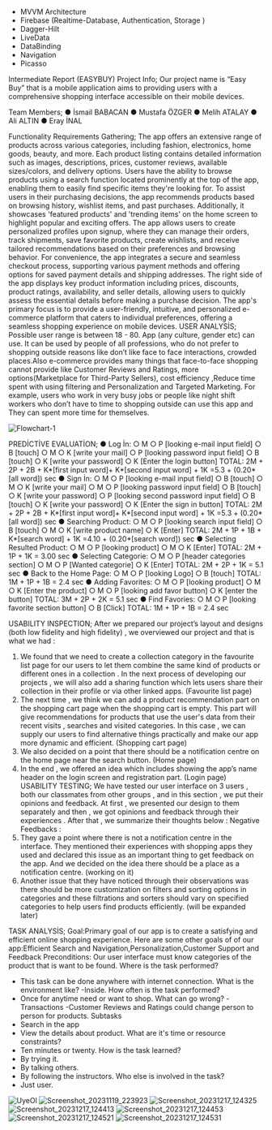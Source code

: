 - MVVM Architecture
- Firebase (Realtime-Database, Authentication, Storage )
- Dagger-Hilt
- LiveData
- DataBinding
- Navigation
- Picasso


Intermediate Report (EASYBUY)
Project Info;
Our project name is “Easy Buy” that is a mobile application aims to providing users 
with a comprehensive shopping interface accessible on their mobile devices.

Team Members;
● İsmail BABACAN 
● Mustafa ÖZGER 
● Melih ATALAY 
● Ali ALTIN 
● Eray İNAL 

Functionality Requirements Gathering;
The app offers an extensive range of products across various categories, including fashion, 
electronics, home goods, beauty, and more. Each product listing contains detailed 
information such as images, descriptions, prices, customer reviews, available sizes/colors, 
and delivery options.
Users have the ability to browse products using a search function located prominently at the 
top of the app, enabling them to easily find specific items they're looking for.
To assist users in their purchasing decisions, the app recommends products based on 
browsing history, wishlist items, and past purchases. Additionally, it showcases 'featured 
products' and 'trending items' on the home screen to highlight popular and exciting offers.
The app allows users to create personalized profiles upon signup, where they can manage 
their orders, track shipments, save favorite products, create wishlists, and receive tailored 
recommendations based on their preferences and browsing behavior.
For convenience, the app integrates a secure and seamless checkout process, supporting 
various payment methods and offering options for saved payment details and shipping 
addresses.
The right side of the app displays key product information including prices, discounts, product 
ratings, availability, and seller details, allowing users to quickly assess the essential details 
before making a purchase decision.
The app's primary focus is to provide a user-friendly, intuitive, and personalized e-commerce 
platform that caters to individual preferences, offering a seamless shopping experience on 
mobile devices.
USER ANALYSİS;
Possible user range is between 18 - 80. App (any culture, gender etc) can use. It can be
used by people of all professions, who do not prefer to shopping outside reasons like don’t
like face to face interactions, crowded places.Also e-commerce provides many things that
face-to-face shopping cannot provide like Customer Reviews and Ratings, more
options(Marketplace for Third-Party Sellers), cost efficiency ,Reduce time spent with using
filtering and Personalization and Targeted Marketing.
For example, users who work in very busy jobs or people like night shift workers who don’t
have to time to shopping outside can use this app and They can spent more time for
themselves.

![Flowchart-1](https://github.com/ismailbabacann/ECommerceapp/assets/114854598/2e1cd50a-e28c-49d7-b237-48fcd9e60251)

PREDİCTİVE EVALUATİON;
● Log İn:
○ M
○ P [looking e-mail input field]
○ B [touch] 
○ M 
○ K [write your mail] 
○ P [looking password input field]
○ B [touch] 
○ K [write your password] 
○ K [Enter the login button] 
TOTAL: 2M + 2P + 2B + K*[first input word]+ K*[second input word] + 1K =5.3 + (0.20*[all 
word]) sec
● Sign İn:
○ M
○ P [looking e-mail input field]
○ B [touch] 
○ M 
○ K [write your mail] 
○ M 
○ P [looking password input field]
○ B [touch]
○ K [write your password] 
○ P [looking second password input field]
○ B [touch] 
○ K [write your password] 
○ K [Enter the sign in button] 
TOTAL: 2M + 2P + 2B + K*[first input word]+ K*[second input word] + 1K =5.3 + (0.20*[all 
word]) sec
● Searching Product: 
○ M 
○ P [looking search input field] 
○ B [touch] 
○ M 
○ K [write product name] 
○ K [Enter] 
TOTAL: 2M + 1P + 1B + K*[search word] + 1K =4.10 + (0.20*[search word]) sec 
● Selecting Resulted Product: 
○ M 
○ P [looking product] 
○ M 
○ K [Enter] 
TOTAL: 2M + 1P + 1K = 3.00 sec 
● Selecting Categorie: 
○ M 
○ P [header categories section] 
○ M 
○ P [Wanted categorie] 
○ K [Enter] 
TOTAL: 2M + 2P + 1K = 5.1 sec 
● Back to the Home Page: 
○ M 
○ P [looking Logo] 
○ B [touch]
TOTAL: 1M + 1P + 1B = 2.4 sec 
● Adding Favorites: 
○ M 
○ P [looking product] 
○ M 
○ K [Enter the product]
○ M
○ P [looking add favor button] 
○ K [enter the button]
TOTAL: 3M + 2P + 2K = 5.1 sec 
● Find Favories: 
○ M 
○ P [looking favorite section button] 
○ B [Click] 
TOTAL: 1M + 1P + 1B = 2.4 sec

USABILITY INSPECTION;
After we prepared our project’s layout and designs (both low fidelity and high fidelity) , we 
overviewed our project and that is what we had :
1. We found that we need to create a collection category in the favourite list page for our 
users to let them combine the same kind of products or different ones in a collection . 
In the next process of developing our projects , we will also add a sharing function 
which lets users share their collection in their profile or via other linked apps. 
(Favourite list page)
2. The next time , we think we can add a product recommendation part on the shopping 
cart page when the shopping cart is empty. This part will give recommendations for 
products that use the user's data from their recent visits , searches and visited 
categories. In this case , we can supply our users to find alternative things practically 
and make our app more dynamic and efficient. (Shopping cart page)
3. We also decided on a point that there should be a notification centre on the home 
page near the search button. (Home page) 
4. In the end , we offered an idea which includes showing the app’s name header on the 
login screen and registration part. (Login page)
USABILITY TESTING;
We have tested our user interface on 3 users , both our classmates from other groups , and 
in this section , we put their opinions and feedback. At first , we presented our design to them 
separately and then , we got opinions and feedback through their experiences . After that , 
we summarize their thoughts below :
Negative Feedbacks :
1. They gave a point where there is not a notification centre in the interface. They 
mentioned their experiences with shopping apps they used and declared this issue as 
an important thing to get feedback on the app. And we decided on the idea there 
should be a place as a notification centre. (working on it)
2. Another issue that they have noticed through their observations was there should be 
more customization on filters and sorting options in categories and these filtrations and 
sorters should vary on specified categories to help users find products efficiently. (will 
be expanded later)

TASK ANALYSİS;
Goal:Primary goal of our app is to create a satisfying and efficient online shopping
experience. Here are some other goals of of our app:Efficient Search and
Navigation,Personalization,Customer Support and Feedback
Preconditions: Our user interface must know categories of the product that is want to be
found.
Where is the task performed?
- This task can be done anywhere with internet connection.
What is the environment like?
-Inside.
How often is the task performed?
- Once for anytime need or want to shop.
What can go wrong?
-Transactions
-Customer Reviews and Ratings could change person to person for products.
Subtasks
- Search in the app
- View the details about product.
What are it's time or resource constraints?
- Ten minutes or twenty.
How is the task learned?
- By trying it.
- By talking others.
- By following the instructors.
Who else is involved in the task?
- Just user.




![UyeOl](https://github.com/mustafaozger/ECommerceapp/assets/104151458/60771e4c-6a76-4f59-854b-6c23e6e9cd94)
![Screenshot_20231119_223923](https://github.com/mustafaozger/ECommerceapp/assets/104151458/956dc403-cddc-4d53-81e5-f5729a2b9b12)
![Screenshot_20231217_124325](https://github.com/mustafaozger/ECommerceapp/assets/104151458/861d6ba3-8f82-44f5-9d13-6f9c38439d0e)
![Screenshot_20231217_124413](https://github.com/mustafaozger/ECommerceapp/assets/104151458/9c4c1344-b9cc-4bc9-b408-1168c824206f)
![Screenshot_20231217_124453](https://github.com/mustafaozger/ECommerceapp/assets/104151458/a6a5b743-d706-4096-b861-99719e24791a)
![Screenshot_20231217_124521](https://github.com/mustafaozger/ECommerceapp/assets/104151458/47758ccc-73df-4ae8-b859-35c07ca3f1aa)
![Screenshot_20231217_124531](https://github.com/mustafaozger/ECommerceapp/assets/104151458/f80b6671-3ac7-4ee0-b199-6e504bef6f21)

